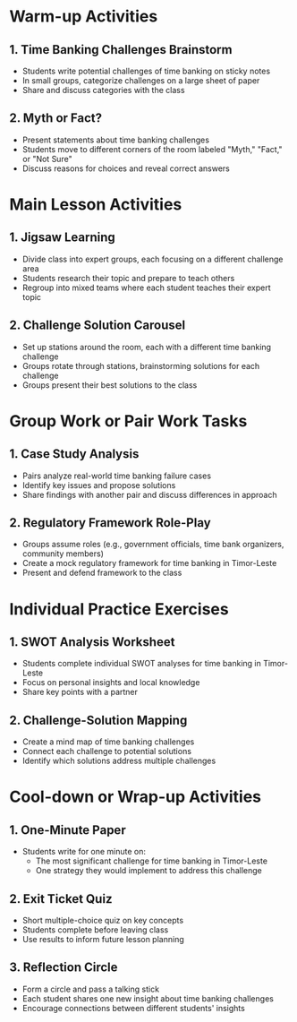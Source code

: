 # Warm-up Activities

## 1. Time Banking Challenges Brainstorm
- Students write potential challenges of time banking on sticky notes
- In small groups, categorize challenges on a large sheet of paper
- Share and discuss categories with the class

## 2. Myth or Fact?
- Present statements about time banking challenges
- Students move to different corners of the room labeled "Myth," "Fact," or "Not Sure"
- Discuss reasons for choices and reveal correct answers

# Main Lesson Activities

## 1. Jigsaw Learning
- Divide class into expert groups, each focusing on a different challenge area
- Students research their topic and prepare to teach others
- Regroup into mixed teams where each student teaches their expert topic

## 2. Challenge Solution Carousel
- Set up stations around the room, each with a different time banking challenge
- Groups rotate through stations, brainstorming solutions for each challenge
- Groups present their best solutions to the class

# Group Work or Pair Work Tasks

## 1. Case Study Analysis
- Pairs analyze real-world time banking failure cases
- Identify key issues and propose solutions
- Share findings with another pair and discuss differences in approach

## 2. Regulatory Framework Role-Play
- Groups assume roles (e.g., government officials, time bank organizers, community members)
- Create a mock regulatory framework for time banking in Timor-Leste
- Present and defend framework to the class

# Individual Practice Exercises

## 1. SWOT Analysis Worksheet
- Students complete individual SWOT analyses for time banking in Timor-Leste
- Focus on personal insights and local knowledge
- Share key points with a partner

## 2. Challenge-Solution Mapping
- Create a mind map of time banking challenges
- Connect each challenge to potential solutions
- Identify which solutions address multiple challenges

# Cool-down or Wrap-up Activities

## 1. One-Minute Paper
- Students write for one minute on:
  * The most significant challenge for time banking in Timor-Leste
  * One strategy they would implement to address this challenge

## 2. Exit Ticket Quiz
- Short multiple-choice quiz on key concepts
- Students complete before leaving class
- Use results to inform future lesson planning

## 3. Reflection Circle
- Form a circle and pass a talking stick
- Each student shares one new insight about time banking challenges
- Encourage connections between different students' insights
